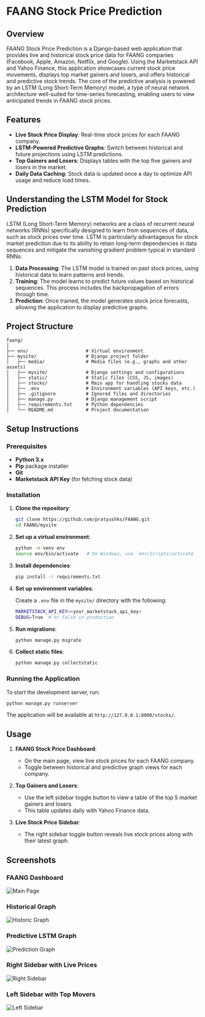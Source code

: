 # FAANG Stock Price Prediction

## Overview

FAANG Stock Price Prediction is a Django-based web application that provides live and historical stock price data for FAANG companies (Facebook, Apple, Amazon, Netflix, and Google). Using the Marketstack API and Yahoo Finance, this application showcases current stock price movements, displays top market gainers and losers, and offers historical and predictive stock trends. The core of the predictive analysis is powered by an LSTM (Long Short-Term Memory) model, a type of neural network architecture well-suited for time-series forecasting, enabling users to view anticipated trends in FAANG stock prices.

## Features

- **Live Stock Price Display**: Real-time stock prices for each FAANG company.
- **LSTM-Powered Predictive Graphs**: Switch between historical and future projections using LSTM predictions.
- **Top Gainers and Losers**: Displays tables with the top five gainers and losers in the market.
- **Daily Data Caching**: Stock data is updated once a day to optimize API usage and reduce load times.

## Understanding the LSTM Model for Stock Prediction

LSTM (Long Short-Term Memory) networks are a class of recurrent neural networks (RNNs) specifically designed to learn from sequences of data, such as stock prices over time. LSTM is particularly advantageous for stock market prediction due to its ability to retain long-term dependencies in data sequences and mitigate the vanishing gradient problem typical in standard RNNs.

1. **Data Processing**: The LSTM model is trained on past stock prices, using historical data to learn patterns and trends.
2. **Training**: The model learns to predict future values based on historical sequences. This process includes the backpropagation of errors through time.
3. **Prediction**: Once trained, the model generates stock price forecasts, allowing the application to display predictive graphs.

## Project Structure

```
faang/
│
├── env/                     # Virtual environment
├── mysite/                  # Django project folder
│   ├── media/               # Media files (e.g., graphs and other assets)
│   ├── mysite/              # Django settings and configurations
│   ├── static/              # Static files (CSS, JS, images)
│   ├── stocks/              # Main app for handling stocks data
│   ├── .env                 # Environment variables (API keys, etc.)
│   ├── .gitignore           # Ignored files and directories
│   ├── manage.py            # Django management script
│   ├── requirements.txt     # Python dependencies
│   └── README.md            # Project documentation
```

## Setup Instructions

### Prerequisites

- **Python 3.x**
- **Pip** package installer
- **Git**
- **Marketstack API Key** (for fetching stock data)

### Installation

1. **Clone the repository**:
   ```bash
   git clone https://github.com/pratyushks/FAANG.git
   cd FAANG/mysite
   ```

2. **Set up a virtual environment**:
   ```bash
   python -m venv env
   source env/bin/activate   # On Windows, use `env\Scripts\activate`
   ```

3. **Install dependencies**:
   ```bash
   pip install -r requirements.txt
   ```

4. **Set up environment variables**:

   Create a `.env` file in the `mysite/` directory with the following:
   ```bash
   MARKETSTACK_API_KEY=<your_marketstack_api_key>
   DEBUG=True  # or False in production
   ```

5. **Run migrations**:
   ```bash
   python manage.py migrate
   ```

6. **Collect static files**:
   ```bash
   python manage.py collectstatic
   ```

### Running the Application

To start the development server, run:
```bash
python manage.py runserver
```

The application will be available at `http://127.0.0.1:8000/stocks/`.

## Usage

1. **FAANG Stock Price Dashboard**:
   - On the main page, view live stock prices for each FAANG company.
   - Toggle between historical and predictive graph views for each company.

2. **Top Gainers and Losers**:
   - Use the left sidebar toggle button to view a table of the top 5 market gainers and losers.
   - This table updates daily with Yahoo Finance data.

3. **Live Stock Price Sidebar**:
   - The right sidebar toggle button reveals live stock prices along with their latest graph.

## Screenshots

### FAANG Dashboard
![Main Page](https://github.com/user-attachments/assets/bbc3b778-8c86-4574-bf8e-b41a274b0da4)

### Historical Graph
![Historic Graph](https://github.com/user-attachments/assets/46763b51-bc13-4f5e-a93f-f3b401b321ad)

### Predictive LSTM Graph
![Prediction Graph](https://github.com/user-attachments/assets/7796ed04-0a74-4ffa-88d2-7493581c54ec)

### Right Sidebar with Live Prices
![Right Sidebar](https://github.com/user-attachments/assets/bdfe21e6-bfbb-4e7c-a7c0-7cad730bb177)

### Left Sidebar with Top Movers
![Left Sidebar](https://github.com/user-attachments/assets/7da10797-f7e7-48fb-a3fb-511b9d102614)
